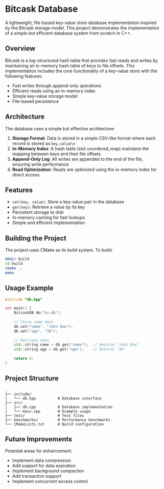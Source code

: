 # Bitcask Database

A lightweight, file-based key-value store database implementation inspired by the Bitcask storage model. This project demonstrates the implementation of a simple but efficient database system from scratch in C++.

## Overview

Bitcask is a log-structured hash table that provides fast reads and writes by maintaining an in-memory hash table of keys to file offsets. This implementation includes the core functionality of a key-value store with the following features:

- Fast writes through append-only operations
- Efficient reads using an in-memory index
- Simple key-value storage model
- File-based persistence

## Architecture

The database uses a simple but effective architecture:

1. **Storage Format**: Data is stored in a simple CSV-like format where each record is stored as `key,value\n`
2. **In-Memory Index**: A hash table (std::unordered_map) maintains the mapping between keys and their file offsets
3. **Append-Only Log**: All writes are appended to the end of the file, ensuring write performance
4. **Read Optimization**: Reads are optimized using the in-memory index for direct access

## Features

- `set(key, value)`: Store a key-value pair in the database
- `get(key)`: Retrieve a value by its key
- Persistent storage to disk
- In-memory caching for fast lookups
- Simple and efficient implementation

## Building the Project

The project uses CMake as its build system. To build:

```bash
mkdir build
cd build
cmake ..
make
```

## Usage Example

```cpp
#include "db.hpp"

int main() {
    BitcaskDB db("kv.db");
    
    // Store some data
    db.set("name", "John Doe");
    db.set("age", "30");
    
    // Retrieve data
    std::string name = db.get("name");  // Returns "John Doe"
    std::string age = db.get("age");    // Returns "30"
    
    return 0;
}
```


## Project Structure

```
.
├── include/
│   └── db.hpp          # Database interface
├── src/
│   ├── db.cpp          # Database implementation
│   └── main.cpp        # Example usage
├── test/               # Test files
├── benchmarks/         # Performance benchmarks
└── CMakeLists.txt      # Build configuration
```

## Future Improvements

Potential areas for enhancement:
- Implement data compression
- Add support for data expiration
- Implement background compaction
- Add transaction support
- Implement concurrent access control
